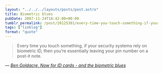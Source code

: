 ```yaml
---
layout: "../../../layouts/posts/post.astro"
title: Biometric blues
pubDate: 2007-11-24T18:42:00+00:00
tumblr_permalink: /post/20125301/every-time-you-touch-something-if-your-security
tags: ["linklog"]
format: "quote"
---
```


> Every time you touch something, if your security systems rely on biometric ID, then you&rsquo;re essentially leaving your pin number on a post-it note.

— <cite>[Ben Goldacre, _Now for ID cards - and the biometric blues_](https://www.theguardian.com/commentisfree/2007/nov/24/idcards.homeaffairs)</cite>
